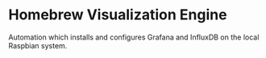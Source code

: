 # Homebrew Visualization Engine
Automation which installs and configures Grafana and InfluxDB on the local Raspbian system. 
